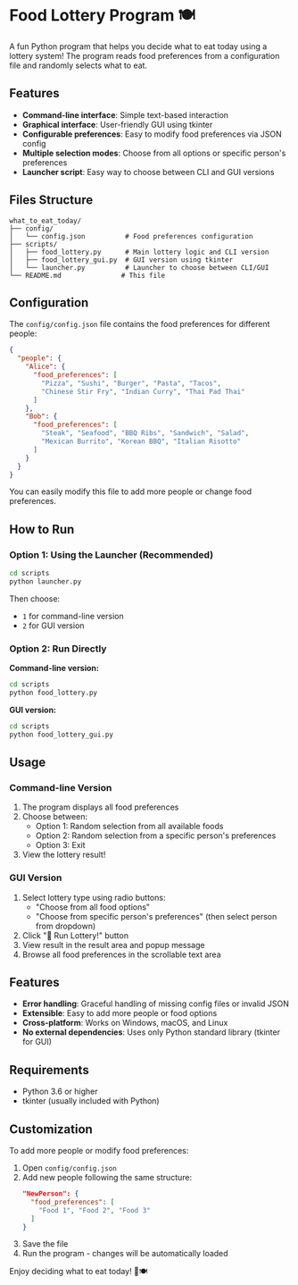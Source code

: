 # Food Lottery Program 🍽️

A fun Python program that helps you decide what to eat today using a lottery system! The program reads food preferences from a configuration file and randomly selects what to eat.

## Features

- **Command-line interface**: Simple text-based interaction
- **Graphical interface**: User-friendly GUI using tkinter
- **Configurable preferences**: Easy to modify food preferences via JSON config
- **Multiple selection modes**: Choose from all options or specific person's preferences
- **Launcher script**: Easy way to choose between CLI and GUI versions

## Files Structure

```
what_to_eat_today/
├── config/
│   └── config.json          # Food preferences configuration
├── scripts/
│   ├── food_lottery.py      # Main lottery logic and CLI version
│   ├── food_lottery_gui.py  # GUI version using tkinter
│   └── launcher.py          # Launcher to choose between CLI/GUI
└── README.md               # This file
```

## Configuration

The `config/config.json` file contains the food preferences for different people:

```json
{
  "people": {
    "Alice": {
      "food_preferences": [
        "Pizza", "Sushi", "Burger", "Pasta", "Tacos",
        "Chinese Stir Fry", "Indian Curry", "Thai Pad Thai"
      ]
    },
    "Bob": {
      "food_preferences": [
        "Steak", "Seafood", "BBQ Ribs", "Sandwich", "Salad",
        "Mexican Burrito", "Korean BBQ", "Italian Risotto"
      ]
    }
  }
}
```

You can easily modify this file to add more people or change food preferences.

## How to Run

### Option 1: Using the Launcher (Recommended)
```bash
cd scripts
python launcher.py
```
Then choose:
- `1` for command-line version
- `2` for GUI version

### Option 2: Run Directly

**Command-line version:**
```bash
cd scripts
python food_lottery.py
```

**GUI version:**
```bash
cd scripts
python food_lottery_gui.py
```

## Usage

### Command-line Version
1. The program displays all food preferences
2. Choose between:
   - Option 1: Random selection from all available foods
   - Option 2: Random selection from a specific person's preferences
   - Option 3: Exit
3. View the lottery result!

### GUI Version
1. Select lottery type using radio buttons:
   - "Choose from all food options"
   - "Choose from specific person's preferences" (then select person from dropdown)
2. Click "🎲 Run Lottery!" button
3. View result in the result area and popup message
4. Browse all food preferences in the scrollable text area

## Features

- **Error handling**: Graceful handling of missing config files or invalid JSON
- **Extensible**: Easy to add more people or food options
- **Cross-platform**: Works on Windows, macOS, and Linux
- **No external dependencies**: Uses only Python standard library (tkinter for GUI)

## Requirements

- Python 3.6 or higher
- tkinter (usually included with Python)

## Customization

To add more people or modify food preferences:

1. Open `config/config.json`
2. Add new people following the same structure:
   ```json
   "NewPerson": {
     "food_preferences": [
       "Food 1", "Food 2", "Food 3"
     ]
   }
   ```
3. Save the file
4. Run the program - changes will be automatically loaded

Enjoy deciding what to eat today! 🎲🍽️
